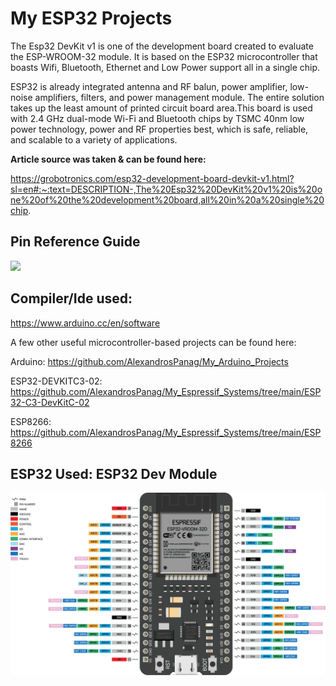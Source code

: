 # My ESP32 Projects



The Esp32 DevKit v1 is one of the development board created to evaluate the ESP-WROOM-32 module. It is based on the ESP32 microcontroller that boasts Wifi, Bluetooth, Ethernet and Low Power support all in a single chip.

ESP32 is already integrated antenna and RF balun, power amplifier, low-noise amplifiers, filters, and power management module. The entire solution takes up the least amount of printed circuit board area.This board is used with 2.4 GHz dual-mode Wi-Fi and Bluetooth chips by TSMC 40nm low power technology, power and RF properties best, which is safe, reliable, and scalable to a variety of applications.


<b> Article source was taken & can be found here:  </b>

https://grobotronics.com/esp32-development-board-devkit-v1.html?sl=en#:~:text=DESCRIPTION-,The%20Esp32%20DevKit%20v1%20is%20one%20of%20the%20development%20board,all%20in%20a%20single%20chip.


## Pin Reference Guide


![](https://grobotronics.com/images/companies/1/71kEWzr29bL._AC_SL1001_.jpg?1652689656048)


## Compiler/Ide used: 

https://www.arduino.cc/en/software


A few other useful microcontroller-based projects can be found here:

Arduino: 
https://github.com/AlexandrosPanag/My_Arduino_Projects


ESP32-DEVKITC3-02: https://github.com/AlexandrosPanag/My_Espressif_Systems/tree/main/ESP32-C3-DevKitC-02


ESP8266: https://github.com/AlexandrosPanag/My_Espressif_Systems/tree/main/ESP8266



## ESP32 Used: ESP32 Dev Module 

![](https://raw.githubusercontent.com/AlexandrosPanag/My_ESP32_Projects/main/ESP32-Pins.png)

